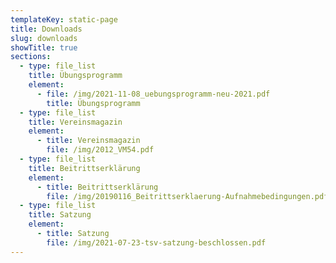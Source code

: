 ```yaml
---
templateKey: static-page
title: Downloads
slug: downloads
showTitle: true
sections:
  - type: file_list
    title: Übungsprogramm
    element:
      - file: /img/2021-11-08_uebungsprogramm-neu-2021.pdf
        title: Übungsprogramm
  - type: file_list
    title: Vereinsmagazin
    element:
      - title: Vereinsmagazin
        file: /img/2012_VM54.pdf
  - type: file_list
    title: Beitrittserklärung
    element:
      - title: Beitrittserklärung
        file: /img/20190116_Beitrittserklaerung-Aufnahmebedingungen.pdf
  - type: file_list
    title: Satzung
    element:
      - title: Satzung
        file: /img/2021-07-23-tsv-satzung-beschlossen.pdf
---
```

